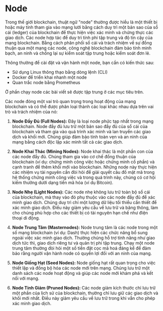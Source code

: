 # Node

Trong thế giới blockchain, thuật ngữ "node" thường được hiểu là một thiết bị hoặc máy tính tham gia vào mạng lưới bằng cách duy trì một bản sao của sổ cái (ledger) của blockchain để thực hiện việc xác minh và chứng thực các giao dịch. Các node hợp tác để duy trì tính phi tập trung và độ tin cậy của mạng blockchain. Bằng cách phân phối sổ cái và trách nhiệm về sự đồng thuận qua một mạng các node, công nghệ blockchain đảm bảo tính minh bạch, an ninh và chống lại sự kiểm soát tập trung hoặc kiểm soát đơn lẻ.

Thông thường để cài đặt và vận hành một node, bạn cần có kiến thức sau:

- Sử dụng Linux thông thạo bằng dòng lệnh (CLI)
- Docker để triển khai nhanh một node
- Quan trắc node bằng Prometheus

Ở phần chạy node các bài viết sẽ được tập trung ở các mục tiêu trên.

Các node đóng một vai trò quan trọng trong hoạt động của mạng blockchain và có thể được phân loại thành các loại khác nhau dựa trên vai trò và trách nhiệm của 
nó:

1. **Node Đầy Đủ (Full Nodes):** Đây là loại node phức tạp nhất trong mạng blockchain. Node đầy đủ lưu trữ một bản sao đầy đủ của sổ cái của blockchain và tham gia vào quá trình xác minh và lan truyền các giao dịch và khối mới. Chúng giúp đảm bảo tính toàn vẹn và an ninh của mạng bằng cách độc lập xác minh tất cả các giao dịch.

2. **Node Khai Thác (Mining Nodes):** Node khai thác là một phần con của các node đầy đủ. Chúng tham gia vào cơ chế đồng thuận của blockchain (ví dụ: chứng minh công việc hoặc chứng minh cổ phần) và cạnh tranh để thêm khối mới vào blockchain. Những node này thực hiện các nhiệm vụ tài nguyên cần đòi hỏi để giải quyết câu đố mật mã trong hệ thống chứng minh công việc và trong quá trình này, chúng có cơ hội kiếm thưởng dưới dạng tiền mã hóa (ví dụ Bitcoin).

3. **Node Nhẹ (Light Nodes):** Các node nhẹ không lưu trữ toàn bộ sổ cái của blockchain, mà thay vào đó phụ thuộc vào các node đầy đủ để xác minh giao dịch. Chúng duy trì chỉ một lượng dữ liệu tối thiểu cần thiết để xác minh giao dịch. Điều này giảm yêu cầu về lưu trữ và băng thông, làm cho chúng phù hợp cho các thiết bị có tài nguyên hạn chế như điện thoại di động.

4. **Node Trung Tâm (Masternodes):** Node trung tâm là các node trong một số mạng blockchain (ví dụ: Dash) thực hiện các chức năng bổ sung ngoài việc xác minh giao dịch. Thường chúng hỗ trợ tính năng như giao dịch tức thì, giao dịch riêng tư và quản trị phi tập trung. Chạy một node trung tâm thường đòi hỏi một số tiền đặt cọc mã hoá đáng kể để đảm bảo rằng người vận hành node có quyền lợi đối với an ninh của mạng.

5. **Node Giống Hạt (Seed Nodes):** Node giống hạt rất quan trọng cho việc thiết lập và đồng bộ hóa các node mới trên mạng. Chúng lưu trữ một danh sách các node hoạt động và giúp các node mới khám phá và kết nối với mạng.

6. **Node Tinh Giảm (Pruned Nodes):** Các node giảm kích thước chỉ lưu trữ một phần của lịch sử của blockchain, thường chỉ lưu giữ các giao dịch và khối mới nhất. Điều này giảm yêu cầu về lưu trữ trong khi vẫn cho phép xác minh giao dịch.
